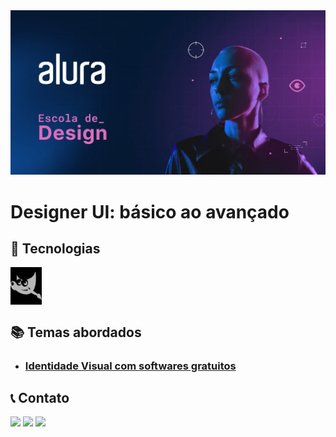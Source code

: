 <img src="img/escola-design-ux-share.webp">

# Designer UI: básico ao avançado

## 🚀 Tecnologias

<img align="center" alt="Misael-Js" height="60" width="50" src="https://raw.githubusercontent.com/devicons/devicon/master/icons/gimp/gimp-plain.svg" style="filter: invert(1) sepia(9) saturate(0);">


## 📚 Temas abordados

- ### [Identidade Visual com softwares gratuitos](./Identidade-Visual-Softwares-Gratuitos/menu.md)


<h2> 📞 Contato</h2>
<div> 
  <a href="https://instagram.com/misaelvborges" target="_blank"><img src="https://img.shields.io/badge/-Instagram-%23E4405F?style=for-the-badge&logo=instagram&logoColor=white" target="_blank"></a>
  <a href = "mailto:misaelborges1981@gmail.com"><img src="https://img.shields.io/badge/-Gmail-%23333?style=for-the-badge&logo=gmail&logoColor=white" target="_blank"></a>
  <a href="https://www.linkedin.com/in/misael-borges-5a5214181" target="_blank"><img src="https://img.shields.io/badge/-LinkedIn-%230077B5?style=for-the-badge&logo=linkedin&logoColor=white" target="_blank"></a> 
  <a href= https://img.shields.io/badge/WhatsApp-25D366?style=for-the-badge&logo=whatsapp&logoColor=white></a>
</div>